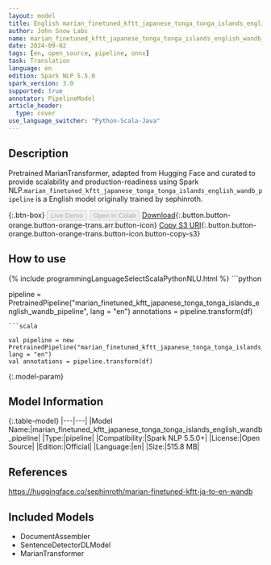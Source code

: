 ```yaml
---
layout: model
title: English marian_finetuned_kftt_japanese_tonga_tonga_islands_english_wandb_pipeline pipeline MarianTransformer from sephinroth
author: John Snow Labs
name: marian_finetuned_kftt_japanese_tonga_tonga_islands_english_wandb_pipeline
date: 2024-09-02
tags: [en, open_source, pipeline, onnx]
task: Translation
language: en
edition: Spark NLP 5.5.0
spark_version: 3.0
supported: true
annotator: PipelineModel
article_header:
  type: cover
use_language_switcher: "Python-Scala-Java"
---
```


## Description

Pretrained MarianTransformer, adapted from Hugging Face and curated to provide scalability and production-readiness using Spark NLP.`marian_finetuned_kftt_japanese_tonga_tonga_islands_english_wandb_pipeline` is a English model originally trained by sephinroth.

{:.btn-box}
<button class="button button-orange" disabled>Live Demo</button>
<button class="button button-orange" disabled>Open in Colab</button>
[Download](https://s3.amazonaws.com/auxdata.johnsnowlabs.com/public/models/marian_finetuned_kftt_japanese_tonga_tonga_islands_english_wandb_pipeline_en_5.5.0_3.0_1725305143457.zip){:.button.button-orange.button-orange-trans.arr.button-icon}
[Copy S3 URI](s3://auxdata.johnsnowlabs.com/public/models/marian_finetuned_kftt_japanese_tonga_tonga_islands_english_wandb_pipeline_en_5.5.0_3.0_1725305143457.zip){:.button.button-orange.button-orange-trans.button-icon.button-copy-s3}

## How to use



<div class="tabs-box" markdown="1">
{% include programmingLanguageSelectScalaPythonNLU.html %}
```python

pipeline = PretrainedPipeline("marian_finetuned_kftt_japanese_tonga_tonga_islands_english_wandb_pipeline", lang = "en")
annotations =  pipeline.transform(df)   

```
```scala

val pipeline = new PretrainedPipeline("marian_finetuned_kftt_japanese_tonga_tonga_islands_english_wandb_pipeline", lang = "en")
val annotations = pipeline.transform(df)

```
</div>

{:.model-param}
## Model Information

{:.table-model}
|---|---|
|Model Name:|marian_finetuned_kftt_japanese_tonga_tonga_islands_english_wandb_pipeline|
|Type:|pipeline|
|Compatibility:|Spark NLP 5.5.0+|
|License:|Open Source|
|Edition:|Official|
|Language:|en|
|Size:|515.8 MB|

## References

https://huggingface.co/sephinroth/marian-finetuned-kftt-ja-to-en-wandb

## Included Models

- DocumentAssembler
- SentenceDetectorDLModel
- MarianTransformer